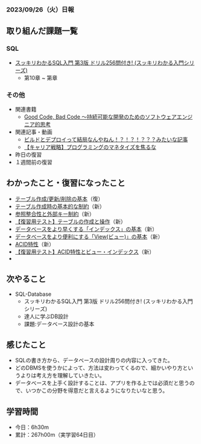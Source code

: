 ### 2023/09/26（火）日報
## 取り組んだ課題一覧

### SQL
  - [スッキリわかるSQL入門 第3版 ドリル256問付き! (スッキリわかる入門シリーズ)](https://amzn.asia/d/3KRC4qF)
    - 第10章 ~ 第章

### その他
<!-- - 模写コーディング
  - [作って学ぶコーディング学習サイト](https://code-step.com/)
    - [【入門編】recipemenu](https://github.com/imahoritatsuki/copyingCoding/tree/main/introductory-recipemenu/output) -->
<!-- - ブログ執筆
  - [Ruby コマンドラインで指定したオプションや引数を扱う「optparse」ライブラリ](https://tatsuki-ju.hatenablog.com/entry/2023/09/16/174148) -->
- 関連書籍
  - [Good Code, Bad Code ～持続可能な開発のためのソフトウェアエンジニア的思考](https://amzn.asia/d/7NzMcZp)
- 関連記事・動画
  - [ビルドとデプロイって結局なんやねん！？！？！？？？みたいな記事](https://qiita.com/isoyam/items/3d1fc5cf7403cdf4818d)
  - [【キャリア戦略】プログラミングのマネタイズを焦るな](https://youtu.be/mnbTB98dOKo?feature=shared)
- 昨日の復習
- １週間前の復習

## わかったこと・復習になったこと
  - [テーブル作成/更新/削除の基本](https://www.notion.so/SQL-7-e7098d2009cb4accb00885d2572671ca?pvs=4)（復）
  - [テーブル作成時の基本的な制約](https://www.notion.so/SQL-310cab210a7140f3a904b7ea0ce2b04e?pvs=4)（新）
  - [参照整合性と外部キー制約](https://www.notion.so/SQL-DB-8e0550a00993469dbb6dde7b88bf02d3?pvs=4)（新）
  - [【復習用テスト】テーブルの作成と操作](https://www.notion.so/SQL-10-53cbcf8d86454e288608165153aae118?pvs=4)（新）
  - [データベースをより早くする「インデックス」の基本](https://www.notion.so/SQL-DB-2f6e824fe543409793f47528874bd018?pvs=4)（新）
  - [データベースをより便利にする「View(ビュー)」の基本](https://www.notion.so/SQL-DB-View-0bf55e05c76047339679bf04cc1ad5b1?pvs=4)（新）
  - [ACID特性](https://www.notion.so/SQL-DB-ACID-5648ad1b0fec4b02b2a2ab4d17e91b77?pvs=4)（新）
  - [【復習用テスト】ACID特性とビュー・インデックス](https://www.notion.so/SQL-11-62b8c21f43334ae79e424b34587dfb6b?pvs=4)（新）
  - 
## 次やること
- SQL-Database
  - スッキリわかるSQL入門 第3版 ドリル256問付き! (スッキリわかる入門シリーズ)
  - 達人に学ぶDB設計
  - 課題:データベース設計の基本

## 感じたこと
- SQLの書き方から、データベースの設計周りの内容に入ってきた。
- どのDBMSを使うかによって、方法は変わってくるので、細かいやり方というよりは考え方を理解していきたい。
- データベースを上手く設計することは、アプリを作る上では必須だと思うので、いつかこの分野を得意だと言えるようになりたいなと思う。

## 学習時間
- 今日：6h30m
- 累計：267h00m（実学習64日目）
